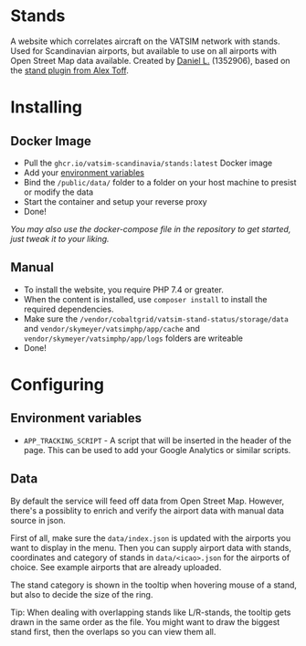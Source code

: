 # Stands
A website which correlates aircraft on the VATSIM network with stands. Used for Scandinavian airports, but available to use on all airports with Open Street Map data available.
Created by [Daniel L.](https://github.com/blt950) (1352906), based on the [stand plugin from Alex Toff](https://github.com/atoff/vatsim-stand-status).

# Installing

## Docker Image
- Pull the `ghcr.io/vatsim-scandinavia/stands:latest` Docker image
- Add your [environment variables](#Environment-variables)
- Bind the `/public/data/` folder to a folder on your host machine to presist or modify the data
- Start the container and setup your reverse proxy
- Done!

*You may also use the docker-compose file in the repository to get started, just tweak it to your liking.*

## Manual
- To install the website, you require PHP 7.4 or greater.
- When the content is installed, use `composer install` to install the required dependencies.
- Make sure the `/vendor/cobaltgrid/vatsim-stand-status/storage/data` and `vendor/skymeyer/vatsimphp/app/cache` and `vendor/skymeyer/vatsimphp/app/logs` folders are writeable
- Done!

# Configuring

## Environment variables
- `APP_TRACKING_SCRIPT` - A script that will be inserted in the header of the page. This can be used to add your Google Analytics or similar scripts.

## Data

By default the service will feed off data from Open Street Map. However, there's a possiblity to enrich and verify the airport data with manual data source in json.

First of all, make sure the `data/index.json` is updated with the airports you want to display in the menu.
Then you can supply airport data with stands, coordinates and category of stands in `data/<icao>.json` for the airports of choice. See example airports that are already uploaded.

The stand category is shown in the tooltip when hovering mouse of a stand, but also to decide the size of the ring.

Tip: When dealing with overlapping stands like L/R-stands, the tooltip gets drawn in the same order as the file. You might want to draw the biggest stand first, then the overlaps so you can view them all.
